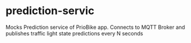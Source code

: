 # prediction-servic
Mocks Prediction service of PrioBike app. Connects to MQTT Broker and publishes traffic light state predictions every N seconds
